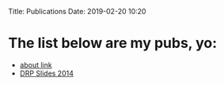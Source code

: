 Title: Publications
Date: 2019-02-20 10:20

# The list below are my pubs, yo:
- [about link]({filename}about.md)
- [DRP Slides 2014]({static}/pdfs/DRP.pdf)